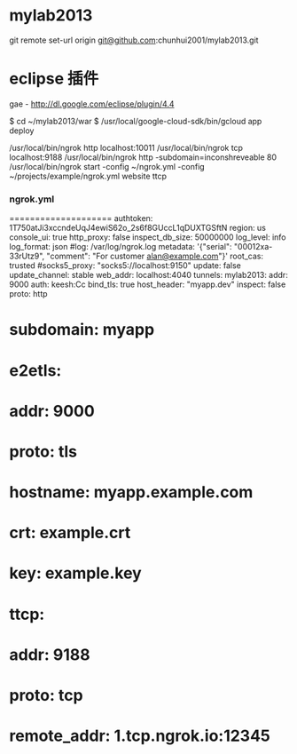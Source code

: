 mylab2013
=========

git remote set-url origin git@github.com:chunhui2001/mylab2013.git


# eclipse 插件
gae - http://dl.google.com/eclipse/plugin/4.4

$ cd ~/mylab2013/war
$ /usr/local/google-cloud-sdk/bin/gcloud app deploy


/usr/local/bin/ngrok http localhost:10011
/usr/local/bin/ngrok tcp localhost:9188
/usr/local/bin/ngrok http -subdomain=inconshreveable 80
/usr/local/bin/ngrok start -config ~/ngrok.yml -config ~/projects/example/ngrok.yml website ttcp


### ngrok.yml
====================
authtoken: 1T750atJi3xccndeUqJ4ewiS62o_2s6f8GUccL1qDUXTGSftN
region: us
console_ui: true
http_proxy: false
inspect_db_size: 50000000
log_level: info
log_format: json
#log: /var/log/ngrok.log
metadata: '{"serial": "00012xa-33rUtz9", "comment": "For customer alan@example.com"}'
root_cas: trusted
#socks5_proxy: "socks5://localhost:9150"
update: false
update_channel: stable
web_addr: localhost:4040
tunnels:
  mylab2013:
    addr: 9000
    auth: keesh:Cc
    bind_tls: true
    host_header: "myapp.dev"
    inspect: false
    proto: http
  #  subdomain: myapp

  # e2etls:
  #   addr: 9000
  #   proto: tls
  #   hostname: myapp.example.com
  #   crt: example.crt
  #   key: example.key

  # ttcp:
  #   addr: 9188
  #   proto: tcp
  #   remote_addr: 1.tcp.ngrok.io:12345



